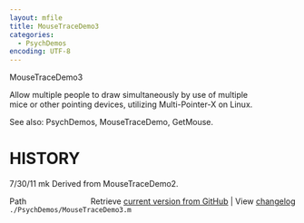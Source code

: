 ```yaml
---
layout: mfile
title: MouseTraceDemo3
categories:
  - PsychDemos
encoding: UTF-8
---
```


MouseTraceDemo3  

Allow multiple people to draw simultaneously by use of multiple  
mice or other pointing devices, utilizing Multi-Pointer-X on Linux.  

See also: PsychDemos, MouseTraceDemo, GetMouse.  

# HISTORY  

7/30/11  mk       Derived from MouseTraceDemo2.  



<div class="code_header" style="text-align:right;">
  <span style="float:left;">Path&nbsp;&nbsp;</span> <span class="counter">Retrieve <a href=
  "https://raw.github.com/Psychtoolbox-3/Psychtoolbox-3/beta/./PsychDemos/MouseTraceDemo3.m">current version from GitHub</a> | View <a href=
  "https://github.com/Psychtoolbox-3/Psychtoolbox-3/commits/beta/./PsychDemos/MouseTraceDemo3.m">changelog</a></span>
</div>
<div class="code">
  <code>./PsychDemos/MouseTraceDemo3.m</code>
</div>
